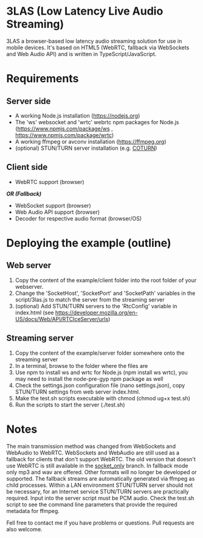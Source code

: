 3LAS (Low Latency Live Audio Streaming)
====

3LAS a browser-based low latency audio streaming solution for use in mobile devices.
It's based on HTML5 (WebRTC, fallback via WebSockets and Web Audio API) and is written in TypeScript/JavaScript.

Requirements
===

Server side
---
- A working Node.js installation (https://nodejs.org)
- The 'ws' websocket and 'wrtc' webrtc npm packages for Node.js (https://www.npmjs.com/package/ws , https://www.npmjs.com/package/wrtc)
- A working ffmpeg or avconv installation (https://ffmpeg.org)
- (optional) STUN/TURN server installation (e.g. [COTURN](https://github.com/coturn/coturn))

Client side
---
- WebRTC support (browser)

___OR (Fallback)___

- WebSocket support (browser)
- Web Audio API support (browser)
- Decoder for respective audio format (browser/OS)

Deploying the example (outline)
===

Web server
---
1. Copy the content of the example/client folder into the root folder of your webserver.
2. Change the 'SocketHost', 'SocketPort' and 'SocketPath' variables in the script/3las.js to match the server from the streaming server
3. (optional) Add STUN/TURN servers to the 'RtcConfig' variable in index.html (see https://developer.mozilla.org/en-US/docs/Web/API/RTCIceServer/urls)

Streaming server
---
1. Copy the content of the example/server folder somewhere onto the streaming server
2. In a terminal, browse to the folder where the files are
3. Use npm to install ws and wrtc for Node.js (npm install ws wrtc), you may need to install the node-pre-gyp npm package as well
4. Check the settings.json configuration file (nano settings.json), copy STUN/TURN settings from web server index.html.
5. Make the test.sh scripts executable with chmod (chmod ug+x test.sh)
6. Run the scripts to start the server (./test.sh)

Notes
===
The main transmission method was changed from WebSockets and WebAudio to WebRTC.
WebSockets and WebAudio are still used as a fallback for clients that don't support WebRTC.
The old version that doesn't use WebRTC is still available in the [socket_only](JoJoBond/3LAS/tree/socket_only) branch.
In fallback mode only mp3 and wav are offered. Other formats will no longer be developed or supported.
The fallback streams are automatically generated via ffmpeg as child processes.
Within a LAN environment STUN/TURN server should not be necessary, for an Internet service STUN/TURN servers are practically required.
Input into the server script must be PCM audio. Check the test.sh script to see the command line parameters that provide the required metadata for ffmpeg.

Fell free to contact me if you have problems or questions.
Pull requests are also welcome.
